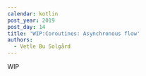 ```yaml
---
calendar: kotlin
post_year: 2019
post_day: 14
title: 'WIP:Coroutines: Asynchronous flow'
authors:
  - Vetle Bu Solgård
---
```

WIP
